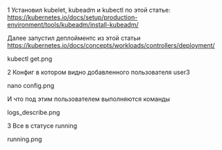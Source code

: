 1
Установил kubelet, kubeadm и kubectl по этой статье: https://kubernetes.io/docs/setup/production-environment/tools/kubeadm/install-kubeadm/

Далее запустил деплойментс из этой статьи https://kubernetes.io/docs/concepts/workloads/controllers/deployment/

kubectl get.png

2
Конфиг в котором видно добавленного пользователя user3

nano config.png

И что под этим пользователем выполняются команды

logs_describe.png

3
Все в статусе running

running.png
